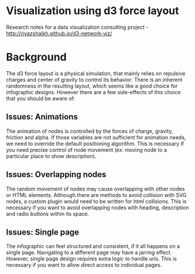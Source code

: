 # Visualization using d3 force layout

Research notes for a data visualization consulting project - http://riyazshaikh.github.io/d3-network-viz/

# Background
The d3 force layout is a physical simulation, that mainly relies on repulsive charges and center of gravity to control its behavior. There is an inherent randomness in the resulting layout, which seems like a good choice for infographic designs. However there are a few side-effects of this choice that you should be aware of:

## Issues: Animations
The animation of nodes is controlled by the forces of charge, gravity, friction and alpha. If those variables are not sufficient for animation needs, we need to override the default positioning algorithm. This is necessary if you need precise control of node movement (ex: moving node to a particular place to show description).

## Issues: Overlapping nodes
The random movement of nodes may cause overlapping with other nodes or HTML elements. Although there are methods to avoid collision with SVG nodes, a custom plugin would need to be written for html collisions. This is necessary if you want to avoid overlapping nodes with heading, description and radio buttons within its space.

## Issues: Single page
The infographic can feel structured and consistent, if it all happens on a single page. Navigating to a different page may have a jarring effect. However, single page design requires extra logic to handle urls. This is necessary if you want to allow direct access to individual pages.
